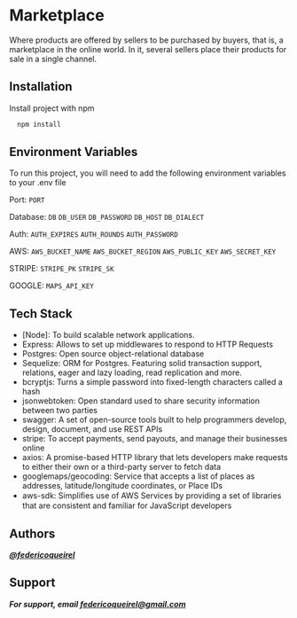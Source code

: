 
# Marketplace

Where products are offered by sellers to be purchased by buyers, that is, a marketplace in the online world. In it, several sellers place their products for sale in a single channel.

## Installation

Install project with npm

```bash
  npm install
```
    
## Environment Variables

To run this project, you will need to add the following environment variables to your .env file

Port:
`PORT`

Database:
`DB`
`DB_USER`
`DB_PASSWORD`
`DB_HOST`
`DB_DIALECT`

Auth:
`AUTH_EXPIRES`
`AUTH_ROUNDS`
`AUTH_PASSWORD`

AWS:
`AWS_BUCKET_NAME`
`AWS_BUCKET_REGION`
`AWS_PUBLIC_KEY`
`AWS_SECRET_KEY`

STRIPE:
`STRIPE_PK`
`STRIPE_SK`

GOOGLE:
`MAPS_API_KEY`


## Tech Stack

- [Node]:
To build scalable network applications.
- Express:
Allows to set up middlewares to respond to HTTP Requests
- Postgres:
Open source object-relational database
- Sequelize:
ORM for Postgres. Featuring solid transaction support, relations, eager and lazy loading, read replication and more.
- bcryptjs:
Turns a simple password into fixed-length characters called a hash
- jsonwebtoken:
Open standard used to share security information between two parties
- swagger:
A set of open-source tools built to help programmers develop, design, document, and use REST APIs
- stripe:
To accept payments, send payouts, and manage their businesses online
- axios:
A promise-based HTTP library that lets developers make requests to either their own or a third-party server to fetch data
- googlemaps/geocoding:
Service that accepts a list of places as addresses, latitude/longitude coordinates, or Place IDs
- aws-sdk:
Simpliﬁes use of AWS Services by providing a set of libraries that are consistent and familiar for JavaScript developers



## Authors

***[@federicoqueirel](https://github.com/Queirel)***


## Support

***For support, email federicoqueirel@gmail.com***

